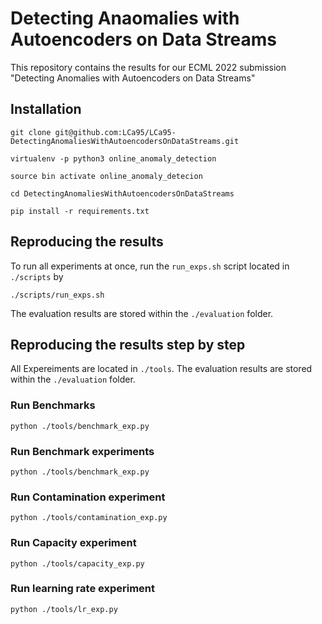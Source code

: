 # Detecting Anaomalies with Autoencoders on Data Streams 

This repository contains the results for our ECML 2022 submission "Detecting Anomalies with Autoencoders on Data Streams"

## Installation
```shell
git clone git@github.com:LCa95/LCa95-DetectingAnomaliesWithAutoencodersOnDataStreams.git
```
```shell
virtualenv -p python3 online_anomaly_detection
```
```shell
source bin activate online_anomaly_detecion
```
```shell
cd DetectingAnomaliesWithAutoencodersOnDataStreams
```
```shell
pip install -r requirements.txt
```
## Reproducing the results
To run all experiments at once, run the `run_exps.sh` script located in `./scripts` by
```shell
./scripts/run_exps.sh
```
The evaluation results are stored within the `./evaluation` folder.

## Reproducing the results step by step
All Expereiments are located in `./tools`.
The evaluation results are stored within the `./evaluation` folder.
### Run Benchmarks
```shell
python ./tools/benchmark_exp.py
```
### Run Benchmark experiments
```shell
python ./tools/benchmark_exp.py
```
### Run Contamination experiment
```shell
python ./tools/contamination_exp.py
```
### Run Capacity experiment
```shell
python ./tools/capacity_exp.py
```
### Run learning rate experiment
```shell
python ./tools/lr_exp.py
```




